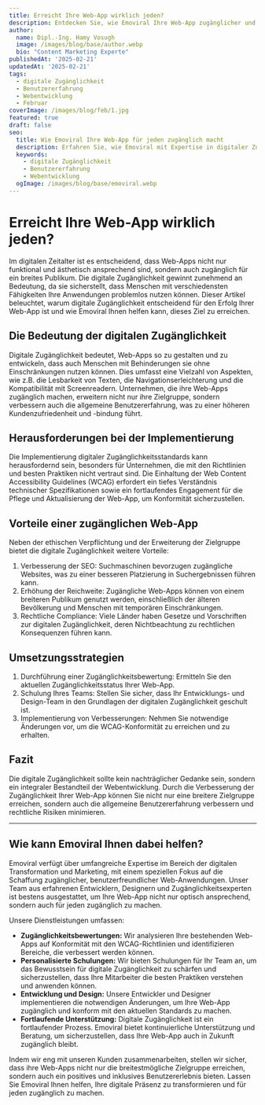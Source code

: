 ```yaml
---
title: Erreicht Ihre Web-App wirklich jeden?
description: Entdecken Sie, wie Emoviral Ihre Web-App zugänglicher und erfolgreicher machen kann, indem sie eine breitere Zielgruppe anspricht.
author:
  name: Dipl.-Ing. Hamy Vosugh
  image: /images/blog/base/author.webp
  bio: "Content Marketing Experte"
publishedAt: '2025-02-21'
updatedAt: '2025-02-21'
tags:
  - digitale Zugänglichkeit
  - Benutzererfahrung
  - Webentwicklung
  - Februar
coverImage: /images/blog/feb/1.jpg
featured: true
draft: false
seo:
  title: Wie Emoviral Ihre Web-App für jeden zugänglich macht
  description: Erfahren Sie, wie Emoviral mit Expertise in digitaler Zugänglichkeit und Benutzererfahrung Ihre Web-App verbessern kann, um eine breitere Zielgruppe zu erreichen.
  keywords:
    - digitale Zugänglichkeit
    - Benutzererfahrung
    - Webentwicklung
  ogImage: /images/blog/base/emoviral.webp
---
```


# Erreicht Ihre Web-App wirklich jeden?

Im digitalen Zeitalter ist es entscheidend, dass Web-Apps nicht nur funktional und ästhetisch ansprechend sind, sondern auch zugänglich für ein breites Publikum. Die digitale Zugänglichkeit gewinnt zunehmend an Bedeutung, da sie sicherstellt, dass Menschen mit verschiedensten Fähigkeiten Ihre Anwendungen problemlos nutzen können. Dieser Artikel beleuchtet, warum digitale Zugänglichkeit entscheidend für den Erfolg Ihrer Web-App ist und wie Emoviral Ihnen helfen kann, dieses Ziel zu erreichen.

## Die Bedeutung der digitalen Zugänglichkeit

Digitale Zugänglichkeit bedeutet, Web-Apps so zu gestalten und zu entwickeln, dass auch Menschen mit Behinderungen sie ohne Einschränkungen nutzen können. Dies umfasst eine Vielzahl von Aspekten, wie z.B. die Lesbarkeit von Texten, die Navigationserleichterung und die Kompatibilität mit Screenreadern. Unternehmen, die ihre Web-Apps zugänglich machen, erweitern nicht nur ihre Zielgruppe, sondern verbessern auch die allgemeine Benutzererfahrung, was zu einer höheren Kundenzufriedenheit und -bindung führt.

## Herausforderungen bei der Implementierung

Die Implementierung digitaler Zugänglichkeitsstandards kann herausfordernd sein, besonders für Unternehmen, die mit den Richtlinien und besten Praktiken nicht vertraut sind. Die Einhaltung der Web Content Accessibility Guidelines (WCAG) erfordert ein tiefes Verständnis technischer Spezifikationen sowie ein fortlaufendes Engagement für die Pflege und Aktualisierung der Web-App, um Konformität sicherzustellen.

## Vorteile einer zugänglichen Web-App

Neben der ethischen Verpflichtung und der Erweiterung der Zielgruppe bietet die digitale Zugänglichkeit weitere Vorteile:

1. Verbesserung der SEO: Suchmaschinen bevorzugen zugängliche Websites, was zu einer besseren Platzierung in Suchergebnissen führen kann.
2. Erhöhung der Reichweite: Zugängliche Web-Apps können von einem breiteren Publikum genutzt werden, einschließlich der älteren Bevölkerung und Menschen mit temporären Einschränkungen.
3. Rechtliche Compliance: Viele Länder haben Gesetze und Vorschriften zur digitalen Zugänglichkeit, deren Nichtbeachtung zu rechtlichen Konsequenzen führen kann.

## Umsetzungsstrategien

1. Durchführung einer Zugänglichkeitsbewertung: Ermitteln Sie den aktuellen Zugänglichkeitsstatus Ihrer Web-App.
2. Schulung Ihres Teams: Stellen Sie sicher, dass Ihr Entwicklungs- und Design-Team in den Grundlagen der digitalen Zugänglichkeit geschult ist.
3. Implementierung von Verbesserungen: Nehmen Sie notwendige Änderungen vor, um die WCAG-Konformität zu erreichen und zu erhalten.

## Fazit

Die digitale Zugänglichkeit sollte kein nachträglicher Gedanke sein, sondern ein integraler Bestandteil der Webentwicklung. Durch die Verbesserung der Zugänglichkeit Ihrer Web-App können Sie nicht nur eine breitere Zielgruppe erreichen, sondern auch die allgemeine Benutzererfahrung verbessern und rechtliche Risiken minimieren.

---

## Wie kann Emoviral Ihnen dabei helfen?

Emoviral verfügt über umfangreiche Expertise im Bereich der digitalen Transformation und Marketing, mit einem speziellen Fokus auf die Schaffung zugänglicher, benutzerfreundlicher Web-Anwendungen. Unser Team aus erfahrenen Entwicklern, Designern und Zugänglichkeitsexperten ist bestens ausgestattet, um Ihre Web-App nicht nur optisch ansprechend, sondern auch für jeden zugänglich zu machen. 

Unsere Dienstleistungen umfassen:

- **Zugänglichkeitsbewertungen:** Wir analysieren Ihre bestehenden Web-Apps auf Konformität mit den WCAG-Richtlinien und identifizieren Bereiche, die verbessert werden können.
- **Personalisierte Schulungen:** Wir bieten Schulungen für Ihr Team an, um das Bewusstsein für digitale Zugänglichkeit zu schärfen und sicherzustellen, dass Ihre Mitarbeiter die besten Praktiken verstehen und anwenden können.
- **Entwicklung und Design:** Unsere Entwickler und Designer implementieren die notwendigen Änderungen, um Ihre Web-App zugänglich und konform mit den aktuellen Standards zu machen.
- **Fortlaufende Unterstützung:** Digitale Zugänglichkeit ist ein fortlaufender Prozess. Emoviral bietet kontinuierliche Unterstützung und Beratung, um sicherzustellen, dass Ihre Web-App auch in Zukunft zugänglich bleibt.

Indem wir eng mit unseren Kunden zusammenarbeiten, stellen wir sicher, dass ihre Web-Apps nicht nur die breitestmögliche Zielgruppe erreichen, sondern auch ein positives und inklusives Benutzererlebnis bieten. Lassen Sie Emoviral Ihnen helfen, Ihre digitale Präsenz zu transformieren und für jeden zugänglich zu machen.